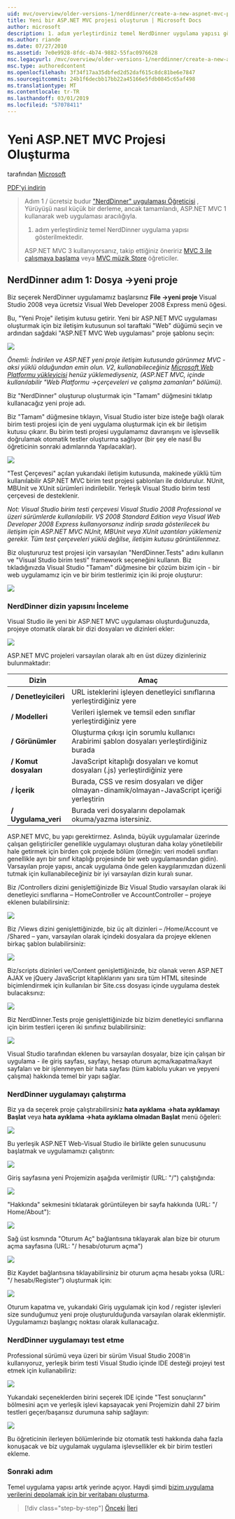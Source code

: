 ```yaml
---
uid: mvc/overview/older-versions-1/nerddinner/create-a-new-aspnet-mvc-project
title: Yeni bir ASP.NET MVC projesi oluşturun | Microsoft Docs
author: microsoft
description: 1. adım yerleştirdiniz temel NerdDinner uygulama yapısı gösterilmektedir.
ms.author: riande
ms.date: 07/27/2010
ms.assetid: 7e0e9928-8fdc-4b74-9882-55fac0976628
msc.legacyurl: /mvc/overview/older-versions-1/nerddinner/create-a-new-aspnet-mvc-project
msc.type: authoredcontent
ms.openlocfilehash: 3f34f17aa35dbfed2d52daf615c8dc81be6e7847
ms.sourcegitcommit: 24b1f6decbb17bb22a45166e5fdb0845c65af498
ms.translationtype: MT
ms.contentlocale: tr-TR
ms.lasthandoff: 03/01/2019
ms.locfileid: "57078411"
---
```

<a name="create-a-new-aspnet-mvc-project"></a>Yeni ASP.NET MVC Projesi Oluşturma
====================
tarafından [Microsoft](https://github.com/microsoft)

[PDF'yi indirin](http://aspnetmvcbook.s3.amazonaws.com/aspnetmvc-nerdinner_v1.pdf)

> Adım 1 / ücretsiz budur ["NerdDinner" uygulaması Öğreticisi](introducing-the-nerddinner-tutorial.md) , Yürüyüşü nasıl küçük bir derleme, ancak tamamlandı, ASP.NET MVC 1 kullanarak web uygulaması aracılığıyla.
> 
> 1. adım yerleştirdiniz temel NerdDinner uygulama yapısı gösterilmektedir.
> 
> ASP.NET MVC 3 kullanıyorsanız, takip ettiğiniz öneririz [MVC 3 ile çalışmaya başlama](../../older-versions/getting-started-with-aspnet-mvc3/cs/intro-to-aspnet-mvc-3.md) veya [MVC müzik Store](../../older-versions/mvc-music-store/mvc-music-store-part-1.md) öğreticiler.


## <a name="nerddinner-step-1-file-gtnew-project"></a>NerdDinner adım 1: Dosya -&gt;yeni proje

Biz seçerek NerdDinner uygulamamız başlarsınız **File -&gt;yeni proje** Visual Studio 2008 veya ücretsiz Visual Web Developer 2008 Express menü öğesi.

Bu, "Yeni Proje" iletişim kutusu getirir. Yeni bir ASP.NET MVC uygulaması oluşturmak için biz iletişim kutusunun sol taraftaki "Web" düğümü seçin ve ardından sağdaki "ASP.NET MVC Web uygulaması" proje şablonu seçin:

![](create-a-new-aspnet-mvc-project/_static/image1.png)

*Önemli: İndirilen ve ASP.NET yeni proje iletişim kutusunda görünmez MVC - aksi yüklü olduğundan emin olun. V2, kullanabileceğiniz [Microsoft Web Platformu yükleyicisi](https://www.microsoft.com/web/downloads/platform.aspx) henüz yüklemediyseniz, (ASP.NET MVC, içinde kullanılabilir "Web Platformu -&gt;çerçeveleri ve çalışma zamanları" bölümü).*

Biz "NerdDinner" oluşturup oluşturmak için "Tamam" düğmesini tıklatıp kullanacağız yeni proje adı.

Biz "Tamam" düğmesine tıklayın, Visual Studio ister bize isteğe bağlı olarak birim testi projesi için de yeni uygulama oluşturmak için ek bir iletişim kutusu çıkarır. Bu birim testi projesi uygulamamız davranışını ve işlevsellik doğrulamak otomatik testler oluşturma sağlıyor (bir şey ele nasıl Bu öğreticinin sonraki adımlarında Yapılacaklar).

![](create-a-new-aspnet-mvc-project/_static/image2.png)

"Test Çerçevesi" açılan yukarıdaki iletişim kutusunda, makinede yüklü tüm kullanılabilir ASP.NET MVC birim test projesi şablonları ile doldurulur. NUnit, MBUnit ve XUnit sürümleri indirilebilir. Yerleşik Visual Studio birim testi çerçevesi de desteklenir.

*Not: Visual Studio birim testi çerçevesi Visual Studio 2008 Professional ve üzeri sürümlerde kullanılabilir. VS 2008 Standard Edition veya Visual Web Developer 2008 Express kullanıyorsanız indirip sırada gösterilecek bu iletişim için ASP.NET MVC NUnit, MBUnit veya XUnit uzantıları yüklemeniz gerekir. Tüm test çerçeveleri yüklü değilse, iletişim kutusu görüntülenmez.*

Biz oluştururuz test projesi için varsayılan "NerdDinner.Tests" adını kullanın ve "Visual Studio birim testi" framework seçeneğini kullanın. Biz tıkladığınızda Visual Studio "Tamam" düğmesine bir çözüm bizim için - bir web uygulamamız için ve bir birim testlerimiz için iki proje oluşturur:

![](create-a-new-aspnet-mvc-project/_static/image3.png)

### <a name="examining-the-nerddinner-directory-structure"></a>NerdDinner dizin yapısını İnceleme

Visual Studio ile yeni bir ASP.NET MVC uygulaması oluşturduğunuzda, projeye otomatik olarak bir dizi dosyaları ve dizinleri ekler:

![](create-a-new-aspnet-mvc-project/_static/image4.png)

ASP.NET MVC projeleri varsayılan olarak altı en üst düzey dizinleriniz bulunmaktadır:

| **Dizin** | **Amaç** |
| --- | --- |
| **/ Denetleyicileri** | URL isteklerini işleyen denetleyici sınıflarına yerleştirdiğiniz yere |
| **/ Modelleri** | Verileri işlemek ve temsil eden sınıflar yerleştirdiğiniz yere |
| **/ Görünümler** | Oluşturma çıkışı için sorumlu kullanıcı Arabirimi şablon dosyaları yerleştirdiğiniz burada |
| **/ Komut dosyaları** | JavaScript kitaplığı dosyaları ve komut dosyaları (.js) yerleştirdiğiniz yere |
| **/ İçerik** | Burada, CSS ve resim dosyaları ve diğer olmayan-dinamik/olmayan-JavaScript içeriği yerleştirin |
| **/ Uygulama\_veri** | Burada veri dosyalarını depolamak okuma/yazma istersiniz. |

ASP.NET MVC, bu yapı gerektirmez. Aslında, büyük uygulamalar üzerinde çalışan geliştiriciler genellikle uygulamayı oluşturan daha kolay yönetilebilir hale getirmek için birden çok projede bölüm (örneğin: veri modeli sınıfları genellikle ayrı bir sınıf kitaplığı projesinde bir web uygulamasından gidin). Varsayılan proje yapısı, ancak uygulama önde gelen kaygılarımızdan düzenli tutmak için kullanabileceğiniz bir iyi varsayılan dizin kuralı sunar.

Biz /Controllers dizini genişlettiğinizde Biz Visual Studio varsayılan olarak iki denetleyici sınıflarına – HomeController ve AccountController – projeye eklenen bulabilirsiniz:

![](create-a-new-aspnet-mvc-project/_static/image5.png)

Biz /Views dizini genişlettiğinizde, biz üç alt dizinleri – /Home/Account ve /Shared – yanı, varsayılan olarak içindeki dosyalara da projeye eklenen birkaç şablon bulabilirsiniz:

![](create-a-new-aspnet-mvc-project/_static/image6.png)

Biz/scripts dizinleri ve/Content genişlettiğinizde, biz olanak veren ASP.NET AJAX ve jQuery JavaScript kitaplıklarını yanı sıra tüm HTML sitesinde biçimlendirmek için kullanılan bir Site.css dosyası içinde uygulama destek bulacaksınız:

![](create-a-new-aspnet-mvc-project/_static/image7.png)

Biz NerdDinner.Tests proje genişlettiğinizde biz bizim denetleyici sınıflarına için birim testleri içeren iki sınıfınız bulabilirsiniz:

![](create-a-new-aspnet-mvc-project/_static/image8.png)

Visual Studio tarafından eklenen bu varsayılan dosyalar, bize için çalışan bir uygulama - ile giriş sayfası, sayfayı, hesap oturum açma/kapatma/kayıt sayfaları ve bir işlenmeyen bir hata sayfası (tüm kablolu yukarı ve yepyeni çalışma) hakkında temel bir yapı sağlar.

### <a name="running-the-nerddinner-application"></a>NerdDinner uygulamayı çalıştırma

Biz ya da seçerek proje çalıştırabilirsiniz **hata ayıklama -&gt;hata ayıklamayı Başlat** veya **hata ayıklama -&gt;hata ayıklama olmadan Başlat** menü öğeleri:

![](create-a-new-aspnet-mvc-project/_static/image9.png)

Bu yerleşik ASP.NET Web-Visual Studio ile birlikte gelen sunucusunu başlatmak ve uygulamamızı çalıştırın:

![](create-a-new-aspnet-mvc-project/_static/image10.png)

Giriş sayfasına yeni Projemizin aşağıda verilmiştir (URL: "/") çalıştığında:

![](create-a-new-aspnet-mvc-project/_static/image11.png)

"Hakkında" sekmesini tıklatarak görüntüleyen bir sayfa hakkında (URL: "/ Home/About"):

![](create-a-new-aspnet-mvc-project/_static/image12.png)

Sağ üst kısmında "Oturum Aç" bağlantısına tıklayarak alan bize bir oturum açma sayfasına (URL: "/ hesabı/oturum açma")

![](create-a-new-aspnet-mvc-project/_static/image13.png)

Biz Kaydet bağlantısına tıklayabilirsiniz bir oturum açma hesabı yoksa (URL: "/ hesabı/Register") oluşturmak için:

![](create-a-new-aspnet-mvc-project/_static/image14.png)

Oturum kapatma ve, yukarıdaki Giriş uygulamak için kod / register işlevleri size sunduğumuz yeni proje oluşturulduğunda varsayılan olarak eklenmiştir. Uygulamamızı başlangıç noktası olarak kullanacağız.

### <a name="testing-the-nerddinner-application"></a>NerdDinner uygulamayı test etme

Professional sürümü veya üzeri bir sürüm Visual Studio 2008'in kullanıyoruz, yerleşik birim testi Visual Studio içinde IDE desteği projeyi test etmek için kullanabiliriz:

![](create-a-new-aspnet-mvc-project/_static/image15.png)

Yukarıdaki seçeneklerden birini seçerek IDE içinde "Test sonuçlarını" bölmesini açın ve yerleşik işlevi kapsayacak yeni Projemizin dahil 27 birim testleri geçer/başarısız durumuna sahip sağlayın:

![](create-a-new-aspnet-mvc-project/_static/image16.png)

Bu öğreticinin ilerleyen bölümlerinde biz otomatik testi hakkında daha fazla konuşacak ve biz uygulamak uygulama işlevsellikler ek bir birim testleri ekleme.

### <a name="next-step"></a>Sonraki adım

Temel uygulama yapısı artık yerinde açıyor. Haydi şimdi [bizim uygulama verilerini depolamak için bir veritabanı oluşturma](create-a-database.md).

> [!div class="step-by-step"]
> [Önceki](introducing-the-nerddinner-tutorial.md)
> [İleri](create-a-database.md)
